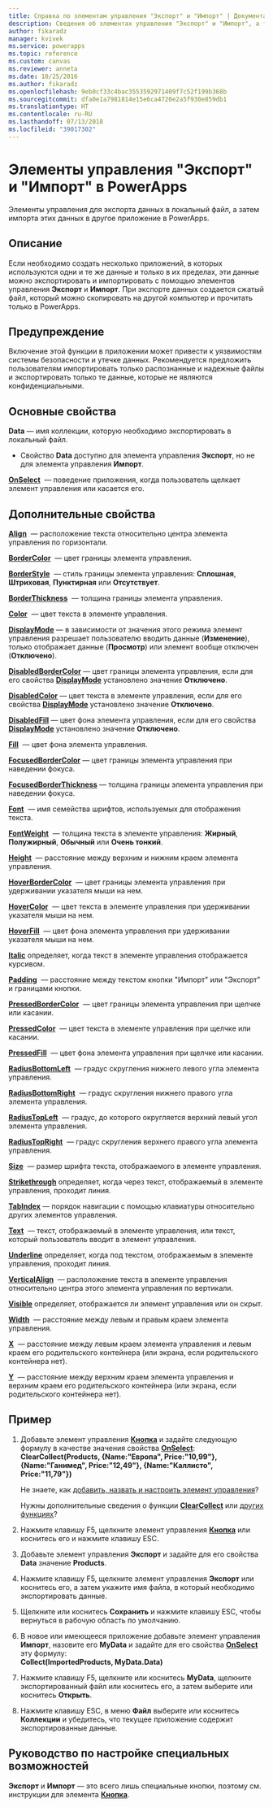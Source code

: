 ```yaml
---
title: Справка по элементам управления "Экспорт" и "Импорт" | Документация Майкрософт
description: Сведения об элементах управления "Экспорт" и "Импорт", а также свойства и примеры
author: fikaradz
manager: kvivek
ms.service: powerapps
ms.topic: reference
ms.custom: canvas
ms.reviewer: anneta
ms.date: 10/25/2016
ms.author: fikaradz
ms.openlocfilehash: 9eb0cf33c4bac3553592971409f7c52f199b368b
ms.sourcegitcommit: dfa0e1a7981814e15e6ca4720e2a5f930e859db1
ms.translationtype: HT
ms.contentlocale: ru-RU
ms.lasthandoff: 07/13/2018
ms.locfileid: "39017302"
---
```

# <a name="export-control-and-import-control-in-powerapps"></a>Элементы управления "Экспорт" и "Импорт" в PowerApps
Элементы управления для экспорта данных в локальный файл, а затем импорта этих данных в другое приложение в PowerApps.

## <a name="description"></a>Описание
Если необходимо создать несколько приложений, в которых используются одни и те же данные и только в их пределах, эти данные можно экспортировать и импортировать с помощью элементов управления **Экспорт** и **Импорт**. При экспорте данных создается сжатый файл, который можно скопировать на другой компьютер и прочитать только в PowerApps.

## <a name="warning"></a>Предупреждение
Включение этой функции в приложении может привести к уязвимостям системы безопасности и утечке данных.  Рекомендуется предложить пользователям импортировать только распознанные и надежные файлы и экспортировать только те данные, которые не являются конфиденциальными.

## <a name="key-properties"></a>Основные свойства
**Data** — имя коллекции, которую необходимо экспортировать в локальный файл.

* Свойство **Data** доступно для элемента управления **Экспорт**, но не для элемента управления **Импорт**.

**[OnSelect](properties-core.md)**  — поведение приложения, когда пользователь щелкает элемент управления или касается его.

## <a name="additional-properties"></a>Дополнительные свойства
**[Align](properties-text.md)**  — расположение текста относительно центра элемента управления по горизонтали.

**[BorderColor](properties-color-border.md)**  — цвет границы элемента управления.

**[BorderStyle](properties-color-border.md)**  — стиль границы элемента управления: **Сплошная**, **Штриховая**, **Пунктирная** или **Отсутствует**.

**[BorderThickness](properties-color-border.md)**  — толщина границы элемента управления.

**[Color](properties-color-border.md)**  — цвет текста в элементе управления.

**[DisplayMode](properties-core.md)** — в зависимости от значения этого режима элемент управления разрешает пользователю вводить данные (**Изменение**), только отображает данные (**Просмотр**) или элемент вообще отключен (**Отключено**).

**[DisabledBorderColor](properties-color-border.md)** — цвет границы элемента управления, если для его свойства **[DisplayMode](properties-core.md)** установлено значение **Отключено**.

**[DisabledColor](properties-color-border.md)** — цвет текста в элементе управления, если для его свойства **[DisplayMode](properties-core.md)** установлено значение **Отключено**.

**[DisabledFill](properties-color-border.md)** — цвет фона элемента управления, если для его свойства **[DisplayMode](properties-core.md)** установлено значение **Отключено**.

**[Fill](properties-color-border.md)**  — цвет фона элемента управления.

**[FocusedBorderColor](properties-color-border.md)** — цвет границы элемента управления при наведении фокуса.

**[FocusedBorderThickness](properties-color-border.md)** — толщина границы элемента управления при наведении фокуса.

**[Font](properties-text.md)**  — имя семейства шрифтов, используемых для отображения текста.

**[FontWeight](properties-text.md)**  — толщина текста в элементе управления: **Жирный**, **Полужирный**, **Обычный** или **Очень тонкий**.

**[Height](properties-size-location.md)**  — расстояние между верхним и нижним краем элемента управления.

**[HoverBorderColor](properties-color-border.md)**  — цвет границы элемента управления при удерживании указателя мыши на нем.

**[HoverColor](properties-color-border.md)**  — цвет текста в элементе управления при удерживании указателя мыши на нем.

**[HoverFill](properties-color-border.md)**  — цвет фона элемента управления при удерживании указателя мыши на нем.

**[Italic](properties-text.md)** определяет, когда текст в элементе управления отображается курсивом.

**[Padding](properties-size-location.md)**  — расстояние между текстом кнопки "Импорт" или "Экспорт" и границами кнопки.

**[PressedBorderColor](properties-color-border.md)**  — цвет границы элемента управления при щелчке или касании.

**[PressedColor](properties-color-border.md)**  — цвет текста в элементе управления при щелчке или касании.

**[PressedFill](properties-color-border.md)**  — цвет фона элемента управления при щелчке или касании.

**[RadiusBottomLeft](properties-size-location.md)**  — градус скругления нижнего левого угла элемента управления.

**[RadiusBottomRight](properties-size-location.md)**  — градус скругления нижнего правого угла элемента управления.

**[RadiusTopLeft](properties-size-location.md)**  — градус, до которого округляется верхний левый угол элемента управления.

**[RadiusTopRight](properties-size-location.md)**  — градус скругления верхнего правого угла элемента управления.

**[Size](properties-text.md)**  — размер шрифта текста, отображаемого в элементе управления.

**[Strikethrough](properties-text.md)** определяет, когда через текст, отображаемый в элементе управления, проходит линия.

**[TabIndex](properties-accessibility.md)** — порядок навигации с помощью клавиатуры относительно других элементов управления.

**[Text](properties-core.md)**  — текст, отображаемый в элементе управления, или текст, который пользователь вводит в элемент управления.

**[Underline](properties-text.md)** определяет, когда под текстом, отображаемым в элементе управления, проходит линия.

**[VerticalAlign](properties-text.md)**  — расположение текста в элементе управления относительно центра этого элемента управления по вертикали.

**[Visible](properties-core.md)** определяет, отображается ли элемент управления или он скрыт.

**[Width](properties-size-location.md)**  — расстояние между левым и правым краем элемента управления.

**[X](properties-size-location.md)**  — расстояние между левым краем элемента управления и левым краем его родительского контейнера (или экрана, если родительского контейнера нет).

**[Y](properties-size-location.md)**  — расстояние между верхним краем элемента управления и верхним краем его родительского контейнера (или экрана, если родительского контейнера нет).

## <a name="example"></a>Пример
1. Добавьте элемент управления **[Кнопка](control-button.md)** и задайте следующую формулу в качестве значения свойства **[OnSelect](properties-core.md)**:
   <br>**ClearCollect(Products, {Name:"Европа", Price:"10,99"}, {Name:"Ганимед", Price:"12,49"}, {Name:"Каллисто", Price:"11,79"})**
   
    Не знаете, как [добавить, назвать и настроить элемент управления](../add-configure-controls.md)?
   
    Нужны дополнительные сведения о функции **[ClearCollect](../functions/function-clear-collect-clearcollect.md)** или [других функциях](../formula-reference.md)?
2. Нажмите клавишу F5, щелкните элемент управления **[Кнопка](control-button.md)** или коснитесь его и нажмите клавишу ESC.
3. Добавьте элемент управления **Экспорт** и задайте для его свойства **Data** значение **Products**.
4. Нажмите клавишу F5, щелкните элемент управления **Экспорт** или коснитесь его, а затем укажите имя файла, в который необходимо экспортировать данные.
5. Щелкните или коснитесь **Сохранить** и нажмите клавишу ESC, чтобы вернуться в рабочую область по умолчанию.
6. В новое или имеющееся приложение добавьте элемент управления **Импорт**, назовите его **MyData** и задайте для его свойства **[OnSelect](properties-core.md)** эту формулу:<br>
   **Collect(ImportedProducts, MyData.Data)**
7. Нажмите клавишу F5, щелкните или коснитесь **MyData**, щелкните экспортированный файл или коснитесь его, а затем выберите или коснитесь **Открыть**.
8. Нажмите клавишу ESC, в меню **Файл** выберите или коснитесь **Коллекции** и убедитесь, что текущее приложение содержит экспортированные данные.


## <a name="accessibility-guidelines"></a>Руководство по настройке специальных возможностей
**Экспорт** и **Импорт** — это всего лишь специальные кнопки, поэтому см. инструкции для элемента **[Кнопка](control-button.md)**.
